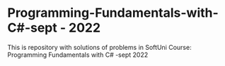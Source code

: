 # Programming-Fundamentals-with-C#-sept -  2022
This is repository with solutions of problems in SoftUni Course: Programming Fundamentals with C# -sept 2022 
